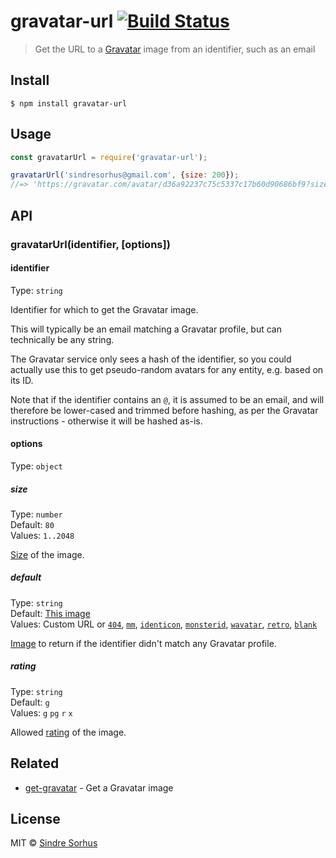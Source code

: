 # gravatar-url [![Build Status](https://travis-ci.org/sindresorhus/gravatar-url.svg?branch=master)](https://travis-ci.org/sindresorhus/gravatar-url)

> Get the URL to a [Gravatar](https://en.gravatar.com/) image from an identifier, such as an email


## Install

```
$ npm install gravatar-url
```


## Usage

```js
const gravatarUrl = require('gravatar-url');

gravatarUrl('sindresorhus@gmail.com', {size: 200});
//=> 'https://gravatar.com/avatar/d36a92237c75c5337c17b60d90686bf9?size=200'
```


## API

### gravatarUrl(identifier, [options])

#### identifier

Type: `string`

Identifier for which to get the Gravatar image.

This will typically be an email matching a Gravatar profile, but can technically be any string.

The Gravatar service only sees a hash of the identifier, so you could actually use this to get pseudo-random avatars for any entity, e.g. based on its ID.

Note that if the identifier contains an `@`, it is assumed to be an email, and will therefore be lower-cased and trimmed before hashing, as per the Gravatar instructions - otherwise it will be hashed as-is.

#### options

Type: `object`

##### size

Type: `number`<br>
Default: `80`<br>
Values: `1..2048`

[Size](https://en.gravatar.com/site/implement/images/#size) of the image.

##### default

Type: `string`<br>
Default: [This image](https://gravatar.com/avatar/00000000000000000000000000000000)<br>
Values: Custom URL or [`404`](https://gravatar.com/avatar/5cc22f8c06631cccead907acbb627b69?default=404), [`mm`](https://gravatar.com/avatar/5cc22f8c06631cccead907acbb627b69?default=mm), [`identicon`](https://gravatar.com/avatar/5cc22f8c06631cccead907acbb627b69?default=identicon), [`monsterid`](https://gravatar.com/avatar/5cc22f8c06631cccead907acbb627b69?default=monsterid), [`wavatar`](https://gravatar.com/avatar/5cc22f8c06631cccead907acbb627b69?default=wavatar), [`retro`](https://gravatar.com/avatar/5cc22f8c06631cccead907acbb627b69?default=retro), [`blank`](https://gravatar.com/avatar/5cc22f8c06631cccead907acbb627b69?default=blank)

[Image](https://en.gravatar.com/site/implement/images/#default-image) to return if the identifier didn't match any Gravatar profile.

##### rating

Type: `string`<br>
Default: `g`<br>
Values: `g` `pg` `r` `x`

Allowed [rating](https://en.gravatar.com/site/implement/images/#rating) of the image.


## Related

- [get-gravatar](https://github.com/sindresorhus/get-gravatar) - Get a Gravatar image


## License

MIT © [Sindre Sorhus](https://sindresorhus.com)
